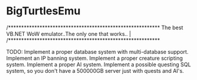 BigTurtlesEmu
=============


/**********************************************************
The best VB.NET WoW emulator..The only one that works..   |
/**********************************************************














TODO:
Implement a proper database system with multi-database support.
Implement an IP banning system.
Implement a proper creature scripting system.
Implement a proper AI system. 
Implement a possible questing SQL system, so you don't have a 500000GB server just with quests and AI's.
